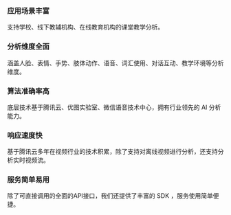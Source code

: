 

### 应用场景丰富
支持学校、线下教辅机构、在线教育机构的课堂教学分析。
### 分析维度全面
涵盖人脸、表情、手势、肢体动作、语音、词汇使用、对话互动、教学环境等分析维度。
### 算法准确率高
底层技术基于腾讯云、优图实验室、微信语音技术中心，拥有行业领先的 AI 分析能力。
### 响应速度快
基于腾讯云多年在视频行业的技术积累，除了支持对离线视频进行分析，还支持分析实时视频流。
### 服务简单易用
除了可直接调用的全面的API接口，我们还提供了丰富的 SDK ，服务使用简单便捷。

